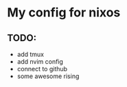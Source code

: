 # My config for nixos

## TODO:
- add tmux
- add nvim config
- connect to github
- some awesome rising
